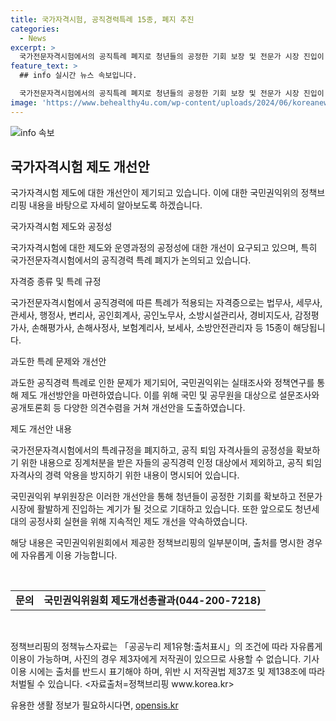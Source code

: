 ```yaml
---
title: 국가자격시험, 공직경력특례 15종, 폐지 추진
categories:
  - News
excerpt: >
  국가전문자격시험에서의 공직특례 폐지로 청년들의 공정한 기회 보장 및 전문가 시장 진입이 기대된다. 국민권익위는 공직경력 특혜 폐지를 위해 실태조사와 정책연구를 통해 개선방안을 마련하고, 국민 및 공무원의 의견을 수렴했다. 폐지 대상은 15종 국가전문자격시험과 공직경력인정 제외 사유에 대한 성범죄·채용비리 포함 등이며, 공직 퇴임 자격사들에 대한 제한 규정도 신설된다. 국민권익위는 청년세대의 공정사회 실현을 위해 계속해서 제도를 개선해 나갈 것을 밝혔다. (출처: 정책브리핑)
feature_text: >
  ## info 실시간 뉴스 속보입니다.

  국가전문자격시험에서의 공직특례 폐지로 청년들의 공정한 기회 보장 및 전문가 시장 진입이 기대된다. 국민권익위는 공직경력 특혜 폐지를 위해 실태조사와 정책연구를 통해 개선방안을 마련하고, 국민 및 공무원의 의견을 수렴했다. 폐지 대상은 15종 국가전문자격시험과 공직경력인정 제외 사유에 대한 성범죄·채용비리 포함 등이며, 공직 퇴임 자격사들에 대한 제한 규정도 신설된다. 국민권익위는 청년세대의 공정사회 실현을 위해 계속해서 제도를 개선해 나갈 것을 밝혔다. (출처: 정책브리핑)
image: 'https://www.behealthy4u.com/wp-content/uploads/2024/06/koreanews.jpg'
---
```


<p><img src="https://www.behealthy4u.com/wp-content/uploads/2024/06/koreanews.jpg" alt="info 속보" /></p>

<h2 data-ke-size="size26">국가자격시험 제도 개선안</h2>

<p>국가자격시험 제도에 대한 개선안이 제기되고 있습니다. 이에 대한 국민권익위의 정책브리핑 내용을 바탕으로 자세히 알아보도록 하겠습니다.</p>

<p data-ke-size="size16">국가자격시험 제도와 공정성</p>

<p>국가자격시험에 대한 제도와 운영과정의 공정성에 대한 개선이 요구되고 있으며, 특히 국가전문자격시험에서의 공직경력 특례 폐지가 논의되고 있습니다.</p>

<p data-ke-size="size16">자격증 종류 및 특례 규정</p>

<p>국가전문자격시험에서 공직경력에 따른 특례가 적용되는 자격증으로는 법무사, 세무사, 관세사, 행정사, 변리사, 공인회계사, 공인노무사, 소방시설관리사, 경비지도사, 감정평가사, 손해평가사, 손해사정사, 보험계리사, 보세사, 소방안전관리자 등 15종이 해당됩니다.</p>

<p data-ke-size="size16">과도한 특례 문제와 개선안</p>

<p>과도한 공직경력 특례로 인한 문제가 제기되어, 국민권익위는 실태조사와 정책연구를 통해 제도 개선방안을 마련하였습니다. 이를 위해 국민 및 공무원을 대상으로 설문조사와 공개토론회 등 다양한 의견수렴을 거쳐 개선안을 도출하였습니다.</p>

<p data-ke-size="size16">제도 개선안 내용</p>

<p>국가전문자격시험에서의 특례규정을 폐지하고, 공직 퇴임 자격사들의 공정성을 확보하기 위한 내용으로 징계처분을 받은 자들의 공직경력 인정 대상에서 제외하고, 공직 퇴임 자격사의 경력 악용을 방지하기 위한 내용이 명시되어 있습니다.</p>

<p>국민권익위 부위원장은 이러한 개선안을 통해 청년들이 공정한 기회를 확보하고 전문가 시장에 활발하게 진입하는 계기가 될 것으로 기대하고 있습니다. 또한 앞으로도 청년세대의 공정사회 실현을 위해 지속적인 제도 개선을 약속하였습니다.</p>

<p>해당 내용은 국민권익위원회에서 제공한 정책브리핑의 일부분이며, 출처를 명시한 경우에 자유롭게 이용 가능합니다.</p>

<p data-ke-size="size16">&nbsp;</p>

<table>
  <tbody>
    <tr>
      <td style="text-align: center; height: 17px;"><b>문의</b></td>
      <td style="text-align: center; height: 17px;"><b>국민권익위원회 제도개선총괄과(044-200-7218)</b></td>
    </tr>
  </tbody>
</table>

<p data-ke-size="size16">&nbsp;</p>

<p>정책브리핑의 정책뉴스자료는 「공공누리 제1유형:출처표시」의 조건에 따라 자유롭게 이용이 가능하며, 사진의 경우 제3자에게 저작권이 있으므로 사용할 수 없습니다. 기사 이용 시에는 출처를 반드시 표기해야 하며, 위반 시 저작권법 제37조 및 제138조에 따라 처벌될 수 있습니다. &lt;자료출처=정책브리핑 www.korea.kr></p>
유용한 생활 정보가 필요하시다면, <a href="https://opensis.kr" rel="dofollow">opensis.kr</a>



